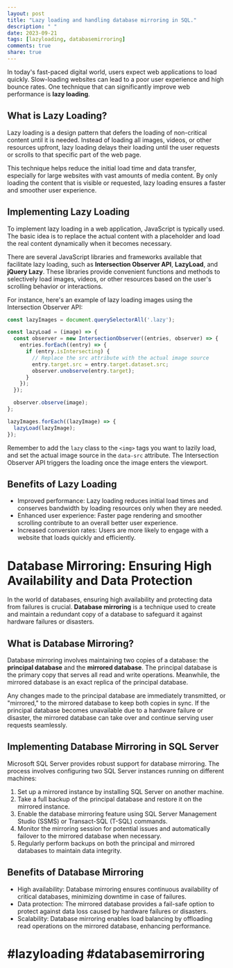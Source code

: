 ```yaml
---
layout: post
title: "Lazy loading and handling database mirroring in SQL."
description: " "
date: 2023-09-21
tags: [lazyloading, databasemirroring]
comments: true
share: true
---
```


In today's fast-paced digital world, users expect web applications to load quickly. Slow-loading websites can lead to a poor user experience and high bounce rates. One technique that can significantly improve web performance is **lazy loading**.

## What is Lazy Loading?

Lazy loading is a design pattern that defers the loading of non-critical content until it is needed. Instead of loading all images, videos, or other resources upfront, lazy loading delays their loading until the user requests or scrolls to that specific part of the web page.

This technique helps reduce the initial load time and data transfer, especially for large websites with vast amounts of media content. By only loading the content that is visible or requested, lazy loading ensures a faster and smoother user experience.

## Implementing Lazy Loading

To implement lazy loading in a web application, JavaScript is typically used. The basic idea is to replace the actual content with a placeholder and load the real content dynamically when it becomes necessary.

There are several JavaScript libraries and frameworks available that facilitate lazy loading, such as **Intersection Observer API**, **LazyLoad**, and **jQuery Lazy**. These libraries provide convenient functions and methods to selectively load images, videos, or other resources based on the user's scrolling behavior or interactions.

For instance, here's an example of lazy loading images using the Intersection Observer API:

```javascript
const lazyImages = document.querySelectorAll('.lazy');

const lazyLoad = (image) => {
  const observer = new IntersectionObserver((entries, observer) => {
    entries.forEach((entry) => {
      if (entry.isIntersecting) {
        // Replace the src attribute with the actual image source
        entry.target.src = entry.target.dataset.src;
        observer.unobserve(entry.target);
      }
    });
  });

  observer.observe(image);
};

lazyImages.forEach((lazyImage) => {
  lazyLoad(lazyImage);
});
```

Remember to add the `lazy` class to the `<img>` tags you want to lazily load, and set the actual image source in the `data-src` attribute. The Intersection Observer API triggers the loading once the image enters the viewport.

## Benefits of Lazy Loading

- Improved performance: Lazy loading reduces initial load times and conserves bandwidth by loading resources only when they are needed.
- Enhanced user experience: Faster page rendering and smoother scrolling contribute to an overall better user experience.
- Increased conversion rates: Users are more likely to engage with a website that loads quickly and efficiently.

# Database Mirroring: Ensuring High Availability and Data Protection

In the world of databases, ensuring high availability and protecting data from failures is crucial. **Database mirroring** is a technique used to create and maintain a redundant copy of a database to safeguard it against hardware failures or disasters.

## What is Database Mirroring?

Database mirroring involves maintaining two copies of a database: the **principal database** and the **mirrored database**. The principal database is the primary copy that serves all read and write operations. Meanwhile, the mirrored database is an exact replica of the principal database.

Any changes made to the principal database are immediately transmitted, or "mirrored," to the mirrored database to keep both copies in sync. If the principal database becomes unavailable due to a hardware failure or disaster, the mirrored database can take over and continue serving user requests seamlessly.

## Implementing Database Mirroring in SQL Server

Microsoft SQL Server provides robust support for database mirroring. The process involves configuring two SQL Server instances running on different machines:

1. Set up a mirrored instance by installing SQL Server on another machine.
2. Take a full backup of the principal database and restore it on the mirrored instance.
3. Enable the database mirroring feature using SQL Server Management Studio (SSMS) or Transact-SQL (T-SQL) commands.
4. Monitor the mirroring session for potential issues and automatically failover to the mirrored database when necessary.
5. Regularly perform backups on both the principal and mirrored databases to maintain data integrity.

## Benefits of Database Mirroring

- High availability: Database mirroring ensures continuous availability of critical databases, minimizing downtime in case of failures.
- Data protection: The mirrored database provides a fail-safe option to protect against data loss caused by hardware failures or disasters.
- Scalability: Database mirroring enables load balancing by offloading read operations on the mirrored database, enhancing performance.

# #lazyloading #databasemirroring